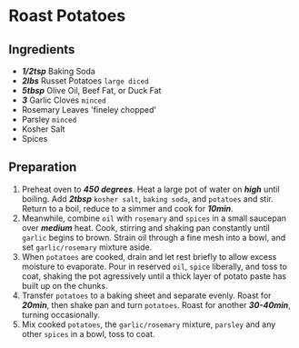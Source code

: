 # Roast Potatoes
## Ingredients

+ ___1/2tsp___ Baking Soda
+ ___2lbs___ Russet Potatoes `large diced`
+ ___5tbsp___ Olive Oil, Beef Fat, or Duck Fat
+ ___3___ Garlic Cloves `minced`
+ Rosemary Leaves 'fineley chopped'
+ Parsley `minced`
+ Kosher Salt
+ Spices

## Preparation

1. Preheat oven to ___450 degrees___. Heat a large pot of water on ___high___ until boiling. Add ___2tbsp___ `kosher salt`, `baking soda`, and `potatoes` and stir. Return to a boil, reduce to a simmer and cook for ___10min___.
2. Meanwhile, combine `oil` with `rosemary` and `spices` in a small saucepan over ___medium___ heat. Cook, stirring and shaking pan constantly until `garlic` begins to brown. Strain oil through a fine mesh into a bowl, and set `garlic/rosemary` mixture aside.
3. When `potatoes` are cooked, drain and let rest briefly to allow excess moisture to evaporate. Pour in reserved `oil`, `spice` liberally, and toss to coat, shaking the pot agressively until a thick layer of potato paste has built up on the chunks.
4. Transfer `potatoes` to a baking sheet and separate evenly. Roast for ___20min___, then shake pan and turn `potatoes`. Roast for another ___30-40min___, turning occasionally.
5. Mix cooked `potatoes`, the `garlic/rosemary` mixture, `parsley` and any other `spices` in a bowl, toss to coat.